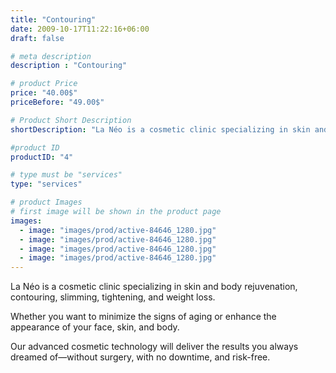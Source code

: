 ```yaml
---
title: "Contouring"
date: 2009-10-17T11:22:16+06:00
draft: false

# meta description
description : "Contouring"

# product Price
price: "40.00$"
priceBefore: "49.00$"

# Product Short Description
shortDescription: "La Néo is a cosmetic clinic specializing in skin and body rejuvenation, contouring, slimming, tightening, and weight loss."

#product ID
productID: "4"

# type must be "services"
type: "services"

# product Images
# first image will be shown in the product page
images:
  - image: "images/prod/active-84646_1280.jpg"
  - image: "images/prod/active-84646_1280.jpg"
  - image: "images/prod/active-84646_1280.jpg"
  - image: "images/prod/active-84646_1280.jpg"
---
```


La Néo is a cosmetic clinic specializing in skin and body rejuvenation, contouring, slimming, tightening, and weight loss. 

Whether you want to minimize the signs of aging or enhance the appearance of your face, skin, and body. 

Our advanced cosmetic technology will deliver the results you always dreamed of—without surgery, with no downtime, and risk-free.